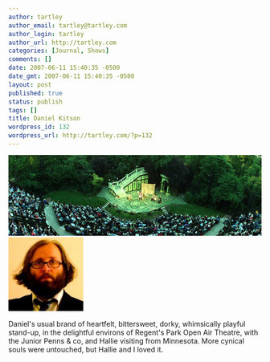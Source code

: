 ```yaml
---
author: tartley
author_email: tartley@tartley.com
author_login: tartley
author_url: http://tartley.com
categories: [Journal, Shows]
comments: []
date: 2007-06-11 15:40:35 -0500
date_gmt: 2007-06-11 15:40:35 -0500
layout: post
published: true
status: publish
tags: []
title: Daniel Kitson
wordpress_id: 132
wordpress_url: http://tartley.com/?p=132
---
```


![regentsparkopenairtheatre.jpg](/assets/2007/06/regentsparkopenairtheatre.jpg)
![kitson.jpg](/assets/2007/06/kitson.jpg)

Daniel's usual brand of heartfelt, bittersweet, dorky, whimsically
playful stand-up, in the delightful environs of Regent's Park Open Air
Theatre, with the Junior Penns & co, and Hallie visiting from Minnesota.
More cynical souls were untouched, but Hallie and I loved it.
